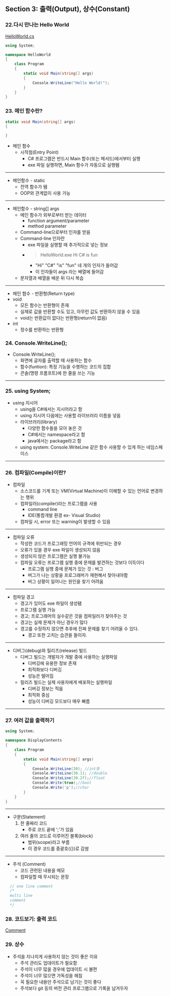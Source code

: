 ## Section 3: 출력(Output), 상수(Constant)

### 22.다시 만나는 Hello World

[HelloWorld.cs](https://github.com/baek-rokaf/Practical-Programming/blob/main/sample/01/HelloWorld/Program.cs)

```cs
using System;

namespace HelloWorld
{
    class Program
    {
        static void Main(string[] args)
        {
            Console.WriteLine("Hello World!");
        }
    }
}
```
### 23. 메인 함수란?
```cs
static void Main(string[] args)
{

}
```
- 메인 함수
  - 시작점(Entry Point)
    - C# 프로그램은 반드시 Main 함수(또는 메서드)에서부터 실행
    - exe 파일 실행하면, Main 함수가 자동으로 실행됌

---
- 메인함수 - static
  - 전역 함수가 됌
  - OOP와 관계없이 사용 가능

---


- 메인함수 - string[] args
  - 메인 함수가 외부로부터 받는 데이터
    - function argument/parameter
    - method parameter
  - Command-line으로부터 인자를 받음
  - Command-line 인자란
    - exe 파일을 실행할 때 추가적으로 넣는 정보
    - > HelloWorld.exe Hi C# is fun
      - "Hi" "C#" "is" "fun" 네 개의 인자가 들어감
      - 이 인자들이 args 라는 배열에 들어감
  - 문자열과 배열을 배운 뒤 다시 복습
---
- 메인 함수 - 반환형(Return type)
- void
  - 모든 함수는 반환형이 존재
  - 실제로 값을 반환할 수도 있고, 아무런 값도 반환하지 않을 수 있음
  - void는 반환값이 없다는 반환형(return이 없음)
- int
  - 정수를 반환하는 반환형
    

### 24. Console.WriteLine();

 - Console.WriteLine();
   - 화면에 글자를 출력할 때 사용하는 함수
   - 함수(funtion): 특정 기능을 수행하는 코드의 집합
   - 콘솔(명령 프롬프트)에 한 줄을 쓰는 기능
---

### 25. using System;

- using 지시어
  - using을 C#에서는 지시어라고 함
  - using 지시어 다음에는 사용할 라이브러리 이름을 넣음
  - 라이브러리(library)
    - 다양한 함수들을 모아 놓은 것
    - C#에서는 namespace라고 함
    - java에서는 package라고 함
  - using system: Console.WriteLine 같은 함수 사용할 수 있게 하는 네임스페이스
---

### 26. 컴파일(Compile)이란?
- 컴파일
  - 소스코드를 기계 또는 VM(Virtual Machine)이 이해할 수 있는 언어로 변경하는 행위
  - 컴파일러(compiler)라는 프로그램을 사용
    - command line
    - IDE(통합개발 환경 ex- Visual Studio)
  - 컴파일 시, error 또는 warning이 발생할 수 있음
---
- 컴파일 오류
  - 작성한 코드가 프로그래밍 언어의 규격에 위반되는 경우
  - 오류가 있을 경우 exe 파일이 생성되지 않음
  - 생성되지 않은 프로그램은 실행 불가능
  - 컴파일 오류는 프로그램 실행 중에 문제를 발견하는 것보다 이득이다
    - 프로그램 실행 중에 문제가 있는 것 : 버그
    - 버그가 나는 상황을 프로그래머가 재현해서 찾아내야함
    - 버그 상황이 일어나는 원인을 찾기 어려움
---
- 컴파일 경고
  - 경고가 있어도 exe 파일이 생성됌
  - 프로그램 실행 가능
  - 경고; 프로그래머의 실수같은 것을 컴파일러가 찾아주는 것
  - 경고는 실제 문제가 아닌 경우가 많다
  - 경고를 수정하지 않으면 추후에 진짜 문제를 찾기 어려울 수 있다.
    - 경고 또한 고치는 습관을 들이자.
---
- 디버그(debug)와 릴리즈(release) 빌드
  - 디버그 빌드는 개발자가 개발 중에 사용하는 실행파일
    - 디버깅에 유용한 정보 존재
    - 최적화보다 디버깅
    - 성능은 떨어짐
  - 릴리즈 빌드는 실제 사용자에게 배포하는 실행파일
    - 디버깅 정보는 적음
    - 최적화 중심
    - 성능이 디버깅 모드보다 매우 빠름
---
### 27. 여러 값을 출력하기
```cs
using System;

namespace DisplayContents
{
    class Program
    {
        static void Main(string[] args)
        {
            Console.WriteLine(30); //int형
            Console.WriteLine(30.1); //double
            Console.WriteLine(30.2f);//float
            Console.Write(true);//bool
            Console.Write('p');//char
        }
    }
}

```
---
- 구문(Statement)
  1. 한 줄짜리 코드
     - 주로 코드 끝에 ';'가 있음
  2. 여러 줄의 코드로 이루어진 블록(block)
     - 범위(scope)라고 부름
     - 이 경우 코드를 중괄호({})로 감쌈
---
- 주석 (Comment)
  - 코드 관련된 내용을 메모
  - 컴파일할 때 무시되는 문장
```cs
  // one line comment
  /*
  multi line
  comment
  */
```
### 28. 코드보기: 출력 코드

[Comment](https://github.com/baek-rokaf/Practical-Programming/blob/main/sample/02/Comment/Program.cs)

### 29. 상수

- 주석을 지나치게 사용하지 않는 것이 좋은 이유
  - 주석 관리도 업데이트가 필요함
  - 주석이 너무 많을 경우에 업데이트 시 불편
  - 주석이 너무 많으면 가독성을 헤침
  - 꼭 필요한 내용만 주석으로 남기는 것이 좋다
  - 주석보다 git 등의 버전 관리 프로그램으로 기록을 남겨두자